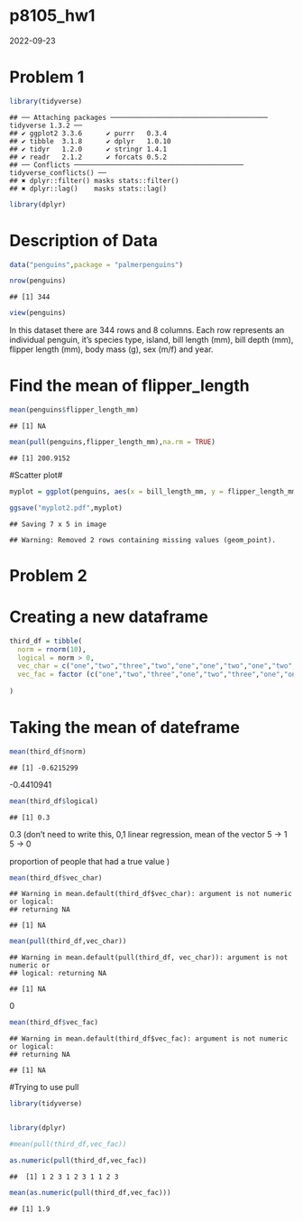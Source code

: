 p8105_hw1
================
2022-09-23

# Problem 1

``` r
library(tidyverse)
```

    ## ── Attaching packages ─────────────────────────────────────── tidyverse 1.3.2 ──
    ## ✔ ggplot2 3.3.6      ✔ purrr   0.3.4 
    ## ✔ tibble  3.1.8      ✔ dplyr   1.0.10
    ## ✔ tidyr   1.2.0      ✔ stringr 1.4.1 
    ## ✔ readr   2.1.2      ✔ forcats 0.5.2 
    ## ── Conflicts ────────────────────────────────────────── tidyverse_conflicts() ──
    ## ✖ dplyr::filter() masks stats::filter()
    ## ✖ dplyr::lag()    masks stats::lag()

``` r
library(dplyr)
```

# Description of Data

``` r
data("penguins",package = "palmerpenguins")
```

``` r
nrow(penguins)
```

    ## [1] 344

``` r
view(penguins)
```

In this dataset there are 344 rows and 8 columns. Each row represents an
individual penguin, it’s species type, island, bill length (mm), bill
depth (mm), flipper length (mm), body mass (g), sex (m/f) and year.

# Find the mean of flipper_length

``` r
mean(penguins$flipper_length_mm)
```

    ## [1] NA

``` r
mean(pull(penguins,flipper_length_mm),na.rm = TRUE)
```

    ## [1] 200.9152

\#Scatter plot#

``` r
myplot = ggplot(penguins, aes(x = bill_length_mm, y = flipper_length_mm)) + geom_point() 

ggsave("myplot2.pdf",myplot)
```

    ## Saving 7 x 5 in image

    ## Warning: Removed 2 rows containing missing values (geom_point).

# Problem 2

# Creating a new dataframe

``` r
third_df = tibble(
  norm = rnorm(10),
  logical = norm > 0, 
  vec_char = c("one","two","three","two","one","one","two","one","two","three"),
  vec_fac = factor (c("one","two","three","one","two","three","one","one","two","three"),levels = c("one", "two", "three" ))
  
)
```

# Taking the mean of dateframe

``` r
mean(third_df$norm)
```

    ## [1] -0.6215299

-0.4410941

``` r
mean(third_df$logical)
```

    ## [1] 0.3

0.3 (don’t need to write this, 0,1 linear regression, mean of the vector
5 -\> 1 5 -\> 0

proportion of people that had a true value )

``` r
mean(third_df$vec_char)
```

    ## Warning in mean.default(third_df$vec_char): argument is not numeric or logical:
    ## returning NA

    ## [1] NA

``` r
mean(pull(third_df,vec_char))
```

    ## Warning in mean.default(pull(third_df, vec_char)): argument is not numeric or
    ## logical: returning NA

    ## [1] NA

0

``` r
mean(third_df$vec_fac)
```

    ## Warning in mean.default(third_df$vec_fac): argument is not numeric or logical:
    ## returning NA

    ## [1] NA

\#Trying to use pull

``` r
library(tidyverse)


library(dplyr)
```

``` r
#mean(pull(third_df,vec_fac))
```

``` r
as.numeric(pull(third_df,vec_fac))
```

    ##  [1] 1 2 3 1 2 3 1 1 2 3

``` r
mean(as.numeric(pull(third_df,vec_fac)))
```

    ## [1] 1.9
